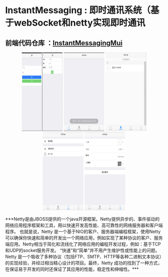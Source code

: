 # InstantMessaging : 即时通讯系统（基于webSocket和netty实现即时通讯
## 前端代码仓库 ：[InstantMessagingMui](https://github.com/zhaohai1299002788/InstantMessagingMui)
<div align="center">
    <img src="https://github.com/zhaohai1299002788/InstantMessaging/blob/master/src/main/resources/static/image/登陆注册.png" height="250" width="130"/>
    <img src="https://github.com/zhaohai1299002788/InstantMessaging/blob/master/src/main/resources/static/image/%E4%B8%BB%E9%A2%98%E7%95%8C%E9%9D%A2.png" height="250" width="130"/>
    <img src="https://github.com/zhaohai1299002788/InstantMessaging/blob/master/src/main/resources/static/image/%E9%80%9A%E8%AE%AF%E5%BD%95.png" height="250" width="130"/>
    <img src="https://github.com/zhaohai1299002788/InstantMessaging/blob/master/src/main/resources/static/image/添加朋友.png" height="250" width="130"/>
    <img src="https://github.com/zhaohai1299002788/InstantMessaging/blob/master/src/main/resources/static/image/自我展示.png" height="250" width="130"/>
</div>
    <p>***Netty是由JBOSS提供的一个java开源框架。Netty提供异步的、事件驱动的网络应用程序框架和工具，用以快速开发高性能、高可靠性的网络服务器和客户端程序。
也就是说，Netty 是一个基于NIO的客户、服务器端编程框架，使用Netty 可以确保你快速和简单的开发出一个网络应用，例如实现了某种协议的客户、服务端应用。Netty相当于简化和流线化了网络应用的编程开发过程，例如：基于TCP和UDP的socket服务开发。
“快速”和“简单”并不用产生维护性或性能上的问题。Netty 是一个吸收了多种协议（包括FTP、SMTP、HTTP等各种二进制文本协议）的实现经验，并经过相当精心设计的项目。最终，Netty 成功的找到了一种方式，在保证易于开发的同时还保证了其应用的性能，稳定性和伸缩性。***</p>
